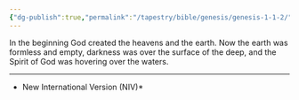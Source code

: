 ```yaml
---
{"dg-publish":true,"permalink":"/tapestry/bible/genesis/genesis-1-1-2/","title":"Genesis 1:1–2","hide":true,"tags":["bible-verse","bible-verse"],"dgHomeLink":true,"dgShowLocalGraph":true,"dgEnableSearch":true}
---
```



In the beginning God created the heavens and the earth.  Now the earth was formless and empty, darkness was over the surface of the deep, and the Spirit of God was hovering over the waters.

---
* New International Version (NIV)*